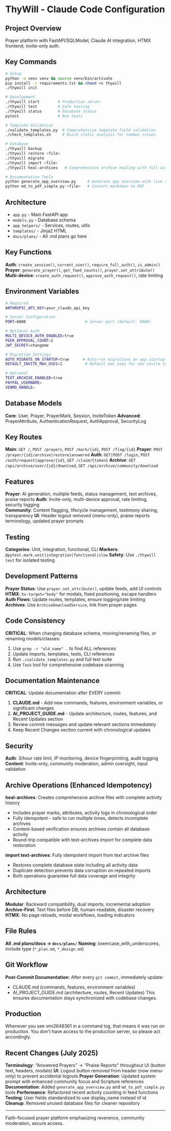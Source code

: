 # ThyWill - Claude Code Configuration

## Project Overview
Prayer platform with FastAPI/SQLModel, Claude AI integration, HTMX frontend, invite-only auth.

## Key Commands
```bash
# Setup
python -m venv venv && source venv/bin/activate
pip install -r requirements.txt && chmod +x thywill
./thywill init

# Development  
./thywill start        # Production server
./thywill test         # Safe testing
./thywill status       # Database status
pytest                 # Run tests

# Template Validation
./validate_templates.py  # Comprehensive template field validation
./check_templates.sh     # Quick static analysis for common issues

# Database
./thywill backup
./thywill restore <file>
./thywill migrate
./thywill import <file>
./thywill heal-archives   # Comprehensive archive healing with full activity data

# Documentation Tools
python generate_app_overview.py     # Generate app overview with live stats
python md_to_pdf_simple.py <file>   # Convert markdown to PDF
```

## Architecture
- `app.py` - Main FastAPI app
- `models.py` - Database schema  
- `app_helpers/` - Services, routes, utils
- `templates/` - Jinja2 HTML
- `docs/plans/` - All .md plans go here

## Key Functions
**Auth**: `create_session()`, `current_user()`, `require_full_auth()`, `is_admin()`
**Prayer**: `generate_prayer()`, `get_feed_counts()`, `prayer.set_attribute()`
**Multi-device**: `create_auth_request()`, `approve_auth_request()`, rate limiting

## Environment Variables
```bash
# Required
ANTHROPIC_API_KEY=your_claude_api_key

# Server Configuration
PORT=8000                          # Server port (default: 8000)

# Optional Auth
MULTI_DEVICE_AUTH_ENABLED=true
PEER_APPROVAL_COUNT=2
JWT_SECRET=changeme

# Migration Settings
AUTO_MIGRATE_ON_STARTUP=true      # Auto-run migrations on app startup (production only)
DEFAULT_INVITE_MAX_USES=1          # Default max uses for new invite tokens

# Optional  
TEXT_ARCHIVE_ENABLED=true
PAYPAL_USERNAME=
VENMO_HANDLE=
```

## Database Models
**Core**: User, Prayer, PrayerMark, Session, InviteToken
**Advanced**: PrayerAttribute, AuthenticationRequest, AuthApproval, SecurityLog

## Key Routes
**Main**: `GET /`, `POST /prayers`, `POST /mark/{id}`, `POST /flag/{id}`
**Prayer**: `POST /prayer/{id}/archive|restore|answered`
**Auth**: `GET|POST /login`, `POST /auth/request|approve/{id}`, `GET /claim/{token}`
**Archive**: `GET /api/archive/user/{id}/download`, `GET /api/archive/community/download`

## Features
**Prayer**: AI generation, multiple feeds, status management, text archives, praise reports
**Auth**: Invite-only, multi-device approval, rate limiting, security logging  
**Community**: Content flagging, lifecycle management, testimony sharing, transparency
**UI**: Header logout removed (menu-only), praise reports terminology, updated prayer prompts

## Testing
**Categories**: Unit, integration, functional, CLI
**Markers**: `@pytest.mark.unit|integration|functional|slow`
**Safety**: Use `./thywill test` for isolated testing

## Development Patterns
**Prayer Status**: Use `prayer.set_attribute()`, update feeds, add UI controls
**HTMX**: `hx-target="body"` for modals, fixed positioning, escape handlers
**Auth Flows**: Update routes, templates, ensure logging/rate limiting
**Archives**: Use `ArchiveDownloadService`, link from prayer pages

## Code Consistency
**CRITICAL**: When changing database schema, moving/renaming files, or renaming models/classes:
1. Use `grep -r "old_name" .` to find ALL references
2. Update imports, templates, tests, CLI references
3. Run `./validate_templates.py` and full test suite
4. Use `Task` tool for comprehensive codebase scanning

## Documentation Maintenance
**CRITICAL**: Update documentation after EVERY commit:
1. **CLAUDE.md** - Add new commands, features, environment variables, or significant changes
2. **AI_PROJECT_GUIDE.md** - Update architecture, routes, features, and Recent Updates section
3. Review commit messages and update relevant sections immediately
4. Keep Recent Changes section current with chronological updates

## Security
**Auth**: 3/hour rate limit, IP monitoring, device fingerprinting, audit logging
**Content**: Invite-only, community moderation, admin oversight, input validation

## Archive Operations (Enhanced Idempotency)
**heal-archives**: Creates comprehensive archive files with complete activity history
- Includes prayer marks, attributes, activity logs in chronological order
- Fully idempotent - safe to run multiple times, detects incomplete archives
- Content-based verification ensures archives contain all database activity
- Round-trip compatible with text-archives import for complete data restoration

**import text-archives**: Fully idempotent import from text archive files
- Restores complete database state including all activity data
- Duplicate detection prevents data corruption on repeated imports
- Both operations guarantee full data coverage and integrity

## Architecture  
**Modular**: Backward compatibility, dual imports, incremental adoption
**Archive-First**: Text files before DB, human-readable, disaster recovery
**HTMX**: No page reloads, modal workflows, loading indicators

## File Rules
**All .md plans/docs → `docs/plans/`**
**Naming**: lowercase_with_underscores, include type (`*_plan.md`, `*_design.md`)

## Git Workflow
**Post-Commit Documentation**: After every `git commit`, immediately update:
- CLAUDE.md (commands, features, environment variables)
- AI_PROJECT_GUIDE.md (architecture, routes, Recent Updates)
This ensures documentation stays synchronized with codebase changes.

## Production
Whenever you see vmi2648361 in a command log, that means it was run on production.
You don't have access to the production server, so please act accordingly.

## Recent Changes (July 2025)
**Terminology**: "Answered Prayers" → "Praise Reports" throughout UI (button text, headers, modals)
**UI**: Logout button removed from header (now menu-only) to prevent accidental logouts
**Prayer Generation**: Updated system prompt with enhanced community focus and Scripture references
**Documentation**: Added `generate_app_overview.py` and `md_to_pdf_simple.py` tools
**Performance**: Refactored recent activity counting in feed functions
**Testing**: User fields standardized to use display_name instead of id
**Cleanup**: Removed unused database files for cleaner repository

---
Faith-focused prayer platform emphasizing reverence, community moderation, secure access.
